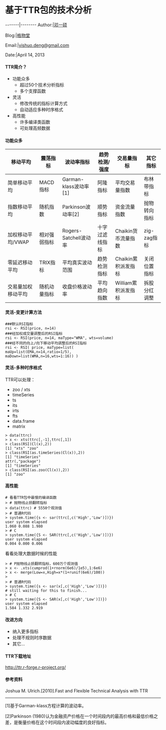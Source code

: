 # 基于TTR包的技术分析
 -------|--------
 Author:|[邓一硕](http://weibo.com/dengyishuo)
 
 Blog:|[格物堂](http://yishuo.org)
 
 Email:|[yishuo.deng@gmail.com](mailto:yishuo.deng@gmail.com)
 
 Date:|April 14, 2013


#### TTR简介？
 * 功能众多
   * 超过50个技术分析指标
   * 多个支撑函数
 * 灵活
   * 修改传统的指标计算方式
   * 自动适应多种时序格式
 * 高性能
   * 许多编译类函数
   * 可处理高频数据
   
#### 功能众多

移动平均|震荡指标|波动率指标|趋势检测/强度|交易量指标|其它指标
--------|--------|----------|-------------|----------|--------
简单移动平均|MACD指标|Garman-klass波动率[1]|阿隆指标|平均交易量指数|布林带指标
指数移动平均|随机指数|Parkinson波动率[2]|顺势指标|资金流量指数|抛物转向指标
加权移动平均/VWAP|相对强弱指标|Rogers-Satchell波动率|十字过滤线指标|Chaikin货币流量指数|zig-zag指标
零延迟移动平均|TRIX指标|平均真实波动范围|趋势检测指标|Chaikin累积派发指标|关闭位置指标
交易量加权移动平均|随机动量指标|收盘价格波动率|平均趋向指数|William累积派发指标|拆股分红调整

#### 灵活-变更计算方法

```{r}
###默认RSI指标
rsi <- RSI(price, n=14)
###经加权成交量调整后的RSI指标
rsi <- RSI(price, n=14, maType="WMA", wts=volume)
###经不同的向上/向下移动平均调整后的RSI指标
rsi <- RSI( price, maType=list(
maUp=list(EMA,n=14,ratio=1/5),
maDown=list(WMA,n=16,wts=1:16)) )
```

#### 灵活-多种时序格式

TTR可以处理：

* zoo / xts
* timeSeries
* ts
* its
* irts
* fts
* data.frame
* matrix

```{r}
> data(ttrc)
> x <- xts(ttrc[,-1],ttrc[,1])
> class(RSI(Cl(x),2))
[1] "xts" "zoo"
> class(RSI(as.timeSeries(Cl(x)),2))
[1] "timeSeries"
attr(,"package")
[1] "timeSeries"
> class(RSI(as.zoo(Cl(x)),2))
[1] "zoo"
```

#### 高性能

```{r}
# 看看TTR包中最慢的编译函数
> # 抛物线止损翻转指标
> data(ttrc) # 5550个观测值
> # 普通R代码
> system.time({s <- sar(ttrc[,c('High','Low')])})
user system elapsed
1.060 0.088 1.980
> # C
> system.time({S <- SAR(ttrc[,c('High','Low')])})
user system elapsed
0.004 0.000 0.006
```

看看处理大数据时候的性能

```{r}
> # P抛物线止损翻转指标，600万个观测值
> x <- .xts(cumprod(1+rnorm(6e6)/1e5),1:6e6)
> x <- merge(Low=x,High=x*(1+runif(6e6)/100))
>
> # 普通R代码
> system.time({s <- sar(x[,c('High','Low')])})
# still waiting for this to finish...
> # C
> system.time({S <- SAR(x[,c('High','Low')])})
user system elapsed
1.584 1.332 2.919
```

#### 改进方向

* 纳入更多指标
* 处理不规则时序数据
* 其它...

#### TTR下载地址

http://ttr.r-forge.r-project.org/

#### 参考资料

Joshua M. Ulrich.[2010].Fast and Flexible Technical Analysis with TTR

--------
[1]基于Garman-klass方程计算的波动率。

[2]Parkinson (1980)认为金融资产价格在一个时间段内的最高价格和最低价格之差，是衡量价格在这个时间段内波动幅度的良好指标。
